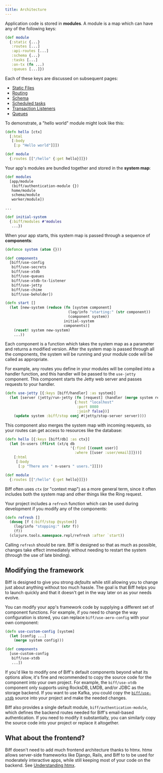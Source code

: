 ```yaml
---
title: Architecture
---
```


Application code is stored in **modules**. A module is a map which can have any
of the following keys:

```clojure
(def module
  {:static {...}
   :routes [...]
   :api-routes [...]
   :schema {...}
   :tasks [...]
   :on-tx (fn ...)
   :queues [...]})
```

Each of these keys are discussed on subsequent pages:

 - [Static Files](/docs/reference/static-files/)
 - [Routing](/docs/reference/routing/)
 - [Schema](/docs/reference/schema/)
 - [Scheduled tasks](/docs/reference/scheduled-tasks/)
 - [Transaction Listeners](/docs/reference/transaction-listeners/)
 - [Queues](/docs/reference/queues/)

To demonstrate, a "hello world" module might look like this:

```clojure
(defn hello [ctx]
  [:html
   [:body
    [:p "Hello world"]]])

(def module
  {:routes [["/hello" {:get hello}]]})
```

Your app's modules are bundled together and stored in the **system map**:

```clojure
(def modules
  [app/module
   (biff/authentication-module {})
   home/module
   schema/module
   worker/module])

...

(def initial-system
  {:biff/modules #'modules
   ...})
```

When your app starts, this system map is passed through a sequence of **components**:

```clojure
(defonce system (atom {}))

(def components
  [biff/use-config
   biff/use-secrets
   biff/use-xtdb
   biff/use-queues
   biff/use-xtdb-tx-listener
   biff/use-jetty
   biff/use-chime
   biff/use-beholder])

(defn start []
  (let [new-system (reduce (fn [system component]
                             (log/info "starting:" (str component))
                             (component system))
                           initial-system
                           components)]
    (reset! system new-system)
    ...))
```

Each component is a function which takes the system map as a parameter and
returns a modified version. After the system map is passed through all the
components, the system will be running and your module code will be called as
appropriate.

For example, any routes you define in your modules will be compiled into a
handler function, and this handler will be passed to the `use-jetty` component.
This component starts the Jetty web server and passes requests to your handler.

```clojure
(defn use-jetty [{:keys [biff/handler] :as system}]
  (let [server (jetty/run-jetty (fn [request] (handler (merge system request)))
                                {:host "localhost"
                                 :port 8080
                                 :join? false})]
    (update system :biff/stop conj #(jetty/stop-server server))))
```

This component also merges the system map with incoming requests, so your
routes can get access to resources like the database:

```clojure
(defn hello [{:keys [biff/db] :as ctx}]
  (let [n-users (ffirst (xt/q db
                              '{:find [(count user)]
                                :where [[user :user/email]]}))]
    [:html
     [:body
      [:p "There are " n-users " users."]]]))

(def module
  {:routes [["/hello" {:get hello}]]})
```

Biff often uses `ctx` (or "context map") as a more general term, since it often
includes both the system map and other things like the Ring request.

Your project includes a `refresh` function which can be used during development
if you modify any of the components:

```clojure
(defn refresh []
  (doseq [f (:biff/stop @system)]
    (log/info "stopping:" (str f))
    (f))
  (clojure.tools.namespace.repl/refresh :after `start))
```

Calling `refresh` should be rare. Biff is designed so that as much as possible,
changes take effect immediately without needing to restart the system (through
the use of late binding).

## Modifying the framework

Biff is designed to give you strong *defaults* while still allowing you to
change just about anything without too much hassle. The goal is that Biff helps
you to launch quickly and that it doesn't get in the way later on as your needs
evolve.

You can modify your app's framework code by supplying a different set of
component functions. For example, if you need to change the way configuration
is stored, you can replace `biff/use-aero-config` with your own component:

```clojure
(defn use-custom-config [system]
  (let [config ...]
    (merge system config)))

(def components
  [use-custom-config
   biff/use-xtdb
   ...])
```

If you'd like to modify one of Biff's default components beyond what its options
allow, it's fine and recommended to copy the source code for the component into
your own project. For example, the `biff/use-xtdb` component only supports using
RocksDB, LMDB, and/or JDBC as the storage backend. If you want to use Kafka, you
could copy the [`biff/use-xtdb`](/docs/api/xtdb#use-xtdb) source into your project
and make the needed changes.

Biff also provides a single default module, `biff/authentication-module`, which
defines the backend routes needed for Biff's email-based authentication. If you
need to modify it substantially, you can similarly copy the source code into
your project or replace it altogether.

## What about the frontend?

Biff doesn't need to add much frontend architecture thanks to htmx. htmx allows
server-side frameworks like Django, Rails, and Biff to to be used for
moderately interactive apps, while still keeping most of your code on the
backend. See [Understanding htmx](https://biffweb.com/p/understanding-htmx/).
